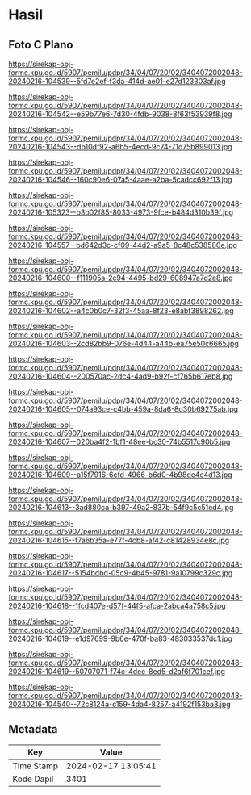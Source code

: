 # Hasil

## Foto C Plano

https://sirekap-obj-formc.kpu.go.id/5907/pemilu/pdpr/34/04/07/20/02/3404072002048-20240216-104539--5fd7e2ef-f3da-414d-ae01-e27d123303af.jpg

https://sirekap-obj-formc.kpu.go.id/5907/pemilu/pdpr/34/04/07/20/02/3404072002048-20240216-104542--e59b77e6-7d30-4fdb-9038-8f63f53939f8.jpg

https://sirekap-obj-formc.kpu.go.id/5907/pemilu/pdpr/34/04/07/20/02/3404072002048-20240216-104543--db10df92-a6b5-4ecd-9c74-71d75b899013.jpg

https://sirekap-obj-formc.kpu.go.id/5907/pemilu/pdpr/34/04/07/20/02/3404072002048-20240216-104546--160c90e6-07a5-4aae-a2ba-5cadcc692f13.jpg

https://sirekap-obj-formc.kpu.go.id/5907/pemilu/pdpr/34/04/07/20/02/3404072002048-20240216-105323--b3b02f85-8033-4973-9fce-b484d310b39f.jpg

https://sirekap-obj-formc.kpu.go.id/5907/pemilu/pdpr/34/04/07/20/02/3404072002048-20240216-104557--bd642d3c-cf09-44d2-a9a5-8c48c538580e.jpg

https://sirekap-obj-formc.kpu.go.id/5907/pemilu/pdpr/34/04/07/20/02/3404072002048-20240216-104600--f111905a-2c94-4495-bd29-608947a7d2a8.jpg

https://sirekap-obj-formc.kpu.go.id/5907/pemilu/pdpr/34/04/07/20/02/3404072002048-20240216-104602--a4c0b0c7-32f3-45aa-8f23-e8abf3898262.jpg

https://sirekap-obj-formc.kpu.go.id/5907/pemilu/pdpr/34/04/07/20/02/3404072002048-20240216-104603--2cd82bb9-076e-4d44-a44b-ea75e50c6665.jpg

https://sirekap-obj-formc.kpu.go.id/5907/pemilu/pdpr/34/04/07/20/02/3404072002048-20240216-104604--200570ac-2dc4-4ad9-b92f-cf765b617eb8.jpg

https://sirekap-obj-formc.kpu.go.id/5907/pemilu/pdpr/34/04/07/20/02/3404072002048-20240216-104605--074a93ce-c4bb-459a-8da6-8d30b69275ab.jpg

https://sirekap-obj-formc.kpu.go.id/5907/pemilu/pdpr/34/04/07/20/02/3404072002048-20240216-104607--020ba4f2-1bf1-48ee-bc30-74b5517c90b5.jpg

https://sirekap-obj-formc.kpu.go.id/5907/pemilu/pdpr/34/04/07/20/02/3404072002048-20240216-104609--a15f7916-6cfd-4966-b6d0-4b98de4c4d13.jpg

https://sirekap-obj-formc.kpu.go.id/5907/pemilu/pdpr/34/04/07/20/02/3404072002048-20240216-104613--3ad880ca-b397-49a2-837b-54f9c5c51ed4.jpg

https://sirekap-obj-formc.kpu.go.id/5907/pemilu/pdpr/34/04/07/20/02/3404072002048-20240216-104615--f7a6b35a-e77f-4cb8-af42-c81428934e8c.jpg

https://sirekap-obj-formc.kpu.go.id/5907/pemilu/pdpr/34/04/07/20/02/3404072002048-20240216-104617--5154bdbd-05c9-4b45-9781-9a10799c329c.jpg

https://sirekap-obj-formc.kpu.go.id/5907/pemilu/pdpr/34/04/07/20/02/3404072002048-20240216-104618--1fcd407e-d57f-44f5-afca-2abca4a758c5.jpg

https://sirekap-obj-formc.kpu.go.id/5907/pemilu/pdpr/34/04/07/20/02/3404072002048-20240216-104619--e1d97699-9b6e-470f-ba83-483033537dc1.jpg

https://sirekap-obj-formc.kpu.go.id/5907/pemilu/pdpr/34/04/07/20/02/3404072002048-20240216-104619--50707071-f74c-4dec-8ed5-d2af6f701cef.jpg

https://sirekap-obj-formc.kpu.go.id/5907/pemilu/pdpr/34/04/07/20/02/3404072002048-20240216-104540--72c8124a-c159-4da4-8257-a4192f153ba3.jpg


## Metadata

| Key        | Value               |
| ---------- | ------------------- |
| Time Stamp | 2024-02-17 13:05:41 |
| Kode Dapil | 3401                |



